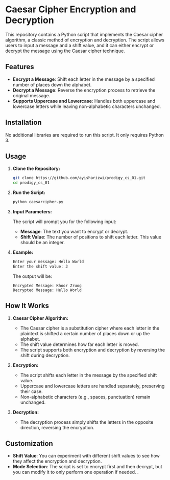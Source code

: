 # Caesar Cipher Encryption and Decryption

This repository contains a Python script that implements the Caesar cipher algorithm, a classic method of encryption and decryption. The script allows users to input a message and a shift value, and it can either encrypt or decrypt the message using the Caesar cipher technique.

## Features

- **Encrypt a Message**: Shift each letter in the message by a specified number of places down the alphabet.
- **Decrypt a Message**: Reverse the encryption process to retrieve the original message.
- **Supports Uppercase and Lowercase**: Handles both uppercase and lowercase letters while leaving non-alphabetic characters unchanged.

## Installation

No additional libraries are required to run this script. It only requires Python 3.

## Usage

1. **Clone the Repository:**

   ```bash
   git clone https://github.com/ayisharizwi/prodigy_cs_01.git
   cd prodigy_cs_01
   ```

2. **Run the Script:**

   ```bash
   python caesarcipher.py
   ```

3. **Input Parameters:**

   The script will prompt you for the following input:

   - **Message**: The text you want to encrypt or decrypt.
   - **Shift Value**: The number of positions to shift each letter. This value should be an integer.

4. **Example:**

   ```bash
   Enter your message: Hello World
   Enter the shift value: 3
   ```

   The output will be:

   ```
   Encrypted Message: Khoor Zruog
   Decrypted Message: Hello World
   ```

## How It Works

1. **Caesar Cipher Algorithm:**
   - The Caesar cipher is a substitution cipher where each letter in the plaintext is shifted a certain number of places down or up the alphabet.
   - The shift value determines how far each letter is moved.
   - The script supports both encryption and decryption by reversing the shift during decryption.

2. **Encryption:**
   - The script shifts each letter in the message by the specified shift value.
   - Uppercase and lowercase letters are handled separately, preserving their case.
   - Non-alphabetic characters (e.g., spaces, punctuation) remain unchanged.

3. **Decryption:**
   - The decryption process simply shifts the letters in the opposite direction, reversing the encryption.

## Customization

- **Shift Value**: You can experiment with different shift values to see how they affect the encryption and decryption.
- **Mode Selection**: The script is set to encrypt first and then decrypt, but you can modify it to only perform one operation if needed.
.
